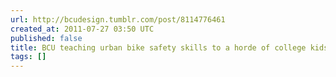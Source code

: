 ```yaml
---
url: http://bcudesign.tumblr.com/post/8114776461
created_at: 2011-07-27 03:50 UTC
published: false
title: BCU teaching urban bike safety skills to a horde of college kids...
tags: []
---
```



